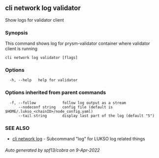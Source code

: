 ## cli network log validator

Show logs for validator client

### Synopsis

This command shows log for prysm-validator container where validator client is running

```
cli network log validator [flags]
```

### Options

```
  -h, --help   help for validator
```

### Options inherited from parent commands

```
  -f, --follow            follow log output as a stream
      --nodeconf string   config file (default is $HOME/.lukso_<chainID>/node_config.yaml)
      --tail string       display last part of the log (default "5")
```

### SEE ALSO

* [cli network log](cli_network_log.md)	 - Subcommand "log" for LUKSO log related things

###### Auto generated by spf13/cobra on 9-Apr-2022
